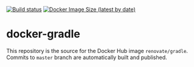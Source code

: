 [![Build status](https://github.com/renovatebot/docker-gradle/workflows/build/badge.svg)](https://github.com/renovatebot/docker-gradle/actions?query=workflow%3Abuild)
[![Docker Image Size (latest by date)](https://img.shields.io/docker/image-size/renovate/gradle?sort=date)](https://hub.docker.com/r/renovate/gradle)

# docker-gradle

This repository is the source for the Docker Hub image `renovate/gradle`. Commits to `master` branch are automatically built and published.
